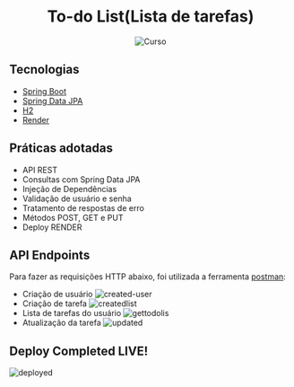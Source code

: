 <h1 align="center">
  To-do List(Lista de tarefas)
</h1>

<p align="center">
 <img src="https://img.shields.io/static/v1?label=Tipo&message=Curso JAVA&color=8257E5&labelColor=000000" alt="Curso" />
</p>


## Tecnologias

- [Spring Boot](https://spring.io/projects/spring-boot)
- [Spring Data JPA](https://spring.io/projects/spring-data-jpa)
- [H2](https://mvnrepository.com/artifact/com.h2database/h2)
- [Render](https://render.com)



## Práticas adotadas
- API REST
- Consultas com Spring Data JPA
- Injeção de Dependências
- Validação de usuário e senha
- Tratamento de respostas de erro
- Métodos POST, GET e PUT
- Deploy RENDER


## API Endpoints

Para fazer as requisições HTTP abaixo, foi utilizada a ferramenta [postman](https://www.postman.com/downloads/):

- Criação de usuário
  ![created-user](https://github.com/mfarias25/rocketseat-todolist/assets/60070072/a1961df3-ba15-48b1-943b-377681f18a56)
- Criação de tarefa
  ![createdlist](https://github.com/mfarias25/rocketseat-todolist/assets/60070072/db661b6c-0119-4093-b812-7380fb902be2)
- Lista de tarefas do usuário
 ![gettodolis](https://github.com/mfarias25/rocketseat-todolist/assets/60070072/0dbbff66-162e-4774-9f0d-acfac5e19ae1)
- Atualização da tarefa
  ![updated](https://github.com/mfarias25/rocketseat-todolist/assets/60070072/83f7b00f-b631-49e4-ae55-836f8ee7815f)
## Deploy Completed LIVE!
![deployed](https://github.com/mfarias25/rocketseat-todolist/assets/60070072/87d15590-9624-4684-972d-1adb420b1695)



